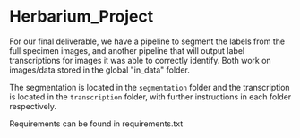 # Herbarium_Project

For our final deliverable, we have a pipeline to segment the labels from the full specimen images, and another pipeline that will output label transcriptions
for images it was able to correctly identify. Both work on images/data stored in the global "in_data" folder. 

The segmentation is located in the `segmentation` folder and the transcription is located in the `transcription` folder, with further instructions in each
folder respectively. 

Requirements can be found in requirements.txt
